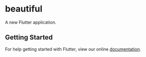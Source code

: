 # beautiful

A new Flutter application.

## Getting Started

For help getting started with Flutter, view our online
[documentation](https://flutter.io/).
